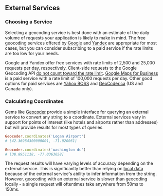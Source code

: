 ## External Services

### Choosing a Service

Selecting a geocoding service is best done with an estimate of the daily volume
of requests your application is likely to make in mind. The free geocoding services
offered by [Google](https://developers.google.com/maps/documentation/geocoding/)
and [Yandex](http://api.yandex.com/maps/) are appropriate for most cases, but
you can consider subscribing to a paid service if the rate limits are too low
for your needs.

Google and Yandex offer free services with rate limits of 2,500 and 25,000
requests per day, respectively. Client-side requests to the Google Geocoding API
[do not count toward the rate limit](https://developers.google.com/maps/articles/geocodestrat#client).
[Google Maps for Business](https://developers.google.com/maps/documentation/business/)
is a paid service with a rate limit of 100,000 requests per day. Other good
options for paid services are [Yahoo BOSS](http://developer.yahoo.com/boss/geo/)
and [GeoCoder.ca](http://geocoder.ca/?services=1) (US and Canada only).

### Calculating Coordinates

Gems like [Geocoder](#geocoder) provide a simple interface for querying an
external service to convert any string to a coordinate. External services vary
in support for points of interest (like hotels and airports rather than addresses)
but will provide results for most types of queries.


```ruby
Geocoder.coordinates('Logan Airport')
# [42.36954300000001, -71.020061]

Geocoder.coordinates('washington dc')
# [38.8951118, -77.0363658]
```

The request results will have varying levels of accuracy depending on the
external service. This is significantly better than relying on [local
data](#local_data) because of the external service's ability to infer information
from the string. However, geocoding with an external service is slower than
geocoding locally - a single request will oftentimes take anywhere from 50ms
to 150ms.
